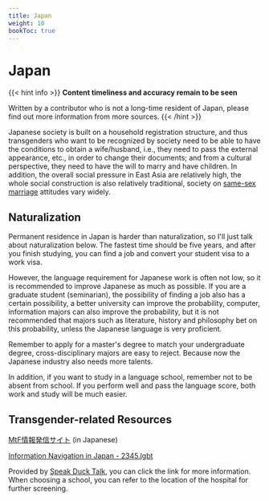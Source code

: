 ```yaml
---
title: Japan
weight: 10
bookToc: true
---
```


# Japan

{{< hint info >}}
**Content timeliness and accuracy remain to be seen**

Written by a contributor who is not a long-time resident of Japan, please find out more information from more sources.
{{< /hint >}}

Japanese society is built on a household registration structure, and thus transgenders who want to be recognized by society need to be able to have the conditions to obtain a wife/husband, i.e., they need to pass the external appearance, etc., in order to change their documents; and from a cultural perspective, they need to have the will to marry and have children. In addition, the overall social pressure in East Asia are relatively high, the whole social construction is also relatively traditional, society on [same-sex marriage](https://en.wikipedia.org/wiki/Recognition_of_same-sex_unions_in_Japan) attitudes vary widely.

## Naturalization

Permanent residence in Japan is harder than naturalization, so I'll just talk about naturalization below. The fastest time should be five years, and after you finish studying, you can find a job and convert your student visa to a work visa.

However, the language requirement for Japanese work is often not low, so it is recommended to improve Japanese as much as possible. If you are a graduate student (seminarian), the possibility of finding a job also has a certain possibility, a better university can improve the probability, computer, information majors can also improve the probability, but it is not recommended that majors such as literature, history and philosophy bet on this probability, unless the Japanese language is very proficient.

Remember to apply for a master's degree to match your undergraduate degree, cross-disciplinary majors are easy to reject. Because now the Japanese industry also needs more talents.

In addition, if you want to study in a language school, remember not to be absent from school. If you perform well and pass the language score, both work and study will be much easier.

## Transgender-related Resources

[MtF情報発信サイト](https://joseika.com/) (in Japanese)

[Information Navigation in Japan - 2345.lgbt](https://2345.lgbt/ja/)

Provided by [Speak Duck Talk](https://t.me/drukbugchannel/80), you can click the link for more information. When choosing a school, you can refer to the location of the hospital for further screening.